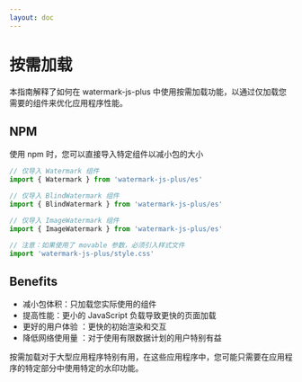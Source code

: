 ```yaml
---
layout: doc
---
```


<el-backtop></el-backtop>

# 按需加载
本指南解释了如何在 watermark-js-plus 中使用按需加载功能，以通过仅加载您需要的组件来优化应用程序性能。

## NPM

使用 npm 时，您可以直接导入特定组件以减小包的大小

```ts
// 仅导入 Watermark 组件
import { Watermark } from 'watermark-js-plus/es'

// 仅导入 BlindWatermark 组件
import { BlindWatermark } from 'watermark-js-plus/es'

// 仅导入 ImageWatermark 组件
import { ImageWatermark } from 'watermark-js-plus/es'

// 注意：如果使用了 movable 参数，必须引入样式文件
import 'watermark-js-plus/style.css'
```

## Benefits
- 减小包体积：只加载您实际使用的组件
- 提高性能：更小的 JavaScript 负载导致更快的页面加载
- 更好的用户体验 ：更快的初始渲染和交互
- 降低网络使用量 ：对于使用有限数据计划的用户特别有益

按需加载对于大型应用程序特别有用，在这些应用程序中，您可能只需要在应用程序的特定部分中使用特定的水印功能。
